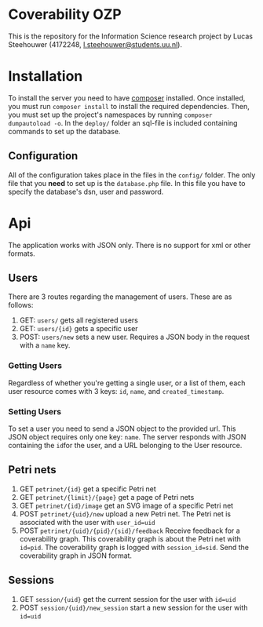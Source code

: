 # Coverability OZP
This is the repository for the Information Science research project by
Lucas Steehouwer (4172248, l.steehouwer@students.uu.nl).

# Installation
To install the server you need to have
[composer](https://www.getcomposer.org "get composer") installed. Once
installed, you must run `composer install` to install the required
dependencies. Then, you must set up the project's namespaces by
running `composer dumpautoload -o`. In the `deploy/` folder an
sql-file is included containing commands to set up the database.

## Configuration 
All of the configuration takes place in the files in the `config/`
folder. The only file that you **need** to set up is the
`database.php` file. In this file you have to specify the database's
dsn, user and password.

# Api
The application works with JSON only. There is no support for xml or
other formats.
## Users
There are 3 routes regarding the management of users. These are as
follows:

1. GET: `users/` gets all registered users
2. GET: `users/{id}` gets a specific user
3. POST: `users/new` sets a new user. Requires a JSON body in the
   request with a `name` key.

### Getting Users
Regardless of whether you're getting a single user, or a list of them,
each user resource comes with 3 keys: `id`, `name`, and
`created_timestamp`.

### Setting Users
To set a user you need to send a JSON object to the provided url. This
JSON object requires only one key: `name`. The server responds with
JSON containing the `id`for the user, and a URL belonging to the User
resource.

## Petri nets
1. GET `petrinet/{id}` get a specific Petri net
2. GET `petrinet/{limit}/{page}` get a page of Petri nets
3. GET `petrinet/{id}/image` get an SVG image of a specific Petri net
4. POST `petrinet/{uid}/new` upload a new Petri net. The Petri net is
   associated with the user with `user_id=uid`
5. POST `petrinet/{uid}/{pid}/{sid}/feedback` Receive feedback for a
   coverability graph. This coverability graph is about the Petri net
   with `id=pid`. The coverability graph is logged with
   `session_id=sid`. Send the coverability graph in JSON format.

## Sessions
1. GET `session/{uid}` get the current session for the user with
   `id=uid`
2. POST `session/{uid}/new_session` start a new session for the user
   with `id=uid`
